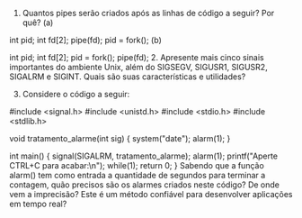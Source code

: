 1. Quantos pipes serão criados após as linhas de código a seguir? Por quê?
(a)

int pid;
int fd[2];
pipe(fd);
pid = fork();
(b)

int pid;
int fd[2];
pid = fork();
pipe(fd);
2. Apresente mais cinco sinais importantes do ambiente Unix, além do SIGSEGV, SIGUSR1, SIGUSR2, SIGALRM e SIGINT. Quais são suas características e utilidades?

3. Considere o código a seguir:

#include <signal.h>
#include <unistd.h>
#include <stdio.h>
#include <stdlib.h>

void tratamento_alarme(int sig)
{
	system("date");
	alarm(1);
}

int main()
{
	signal(SIGALRM, tratamento_alarme);
	alarm(1);
	printf("Aperte CTRL+C para acabar:\n");
	while(1);
	return 0;
}
Sabendo que a função alarm() tem como entrada a quantidade de segundos para terminar a contagem, quão precisos são os alarmes criados neste código? De onde vem a imprecisão? Este é um método confiável para desenvolver aplicações em tempo real?
